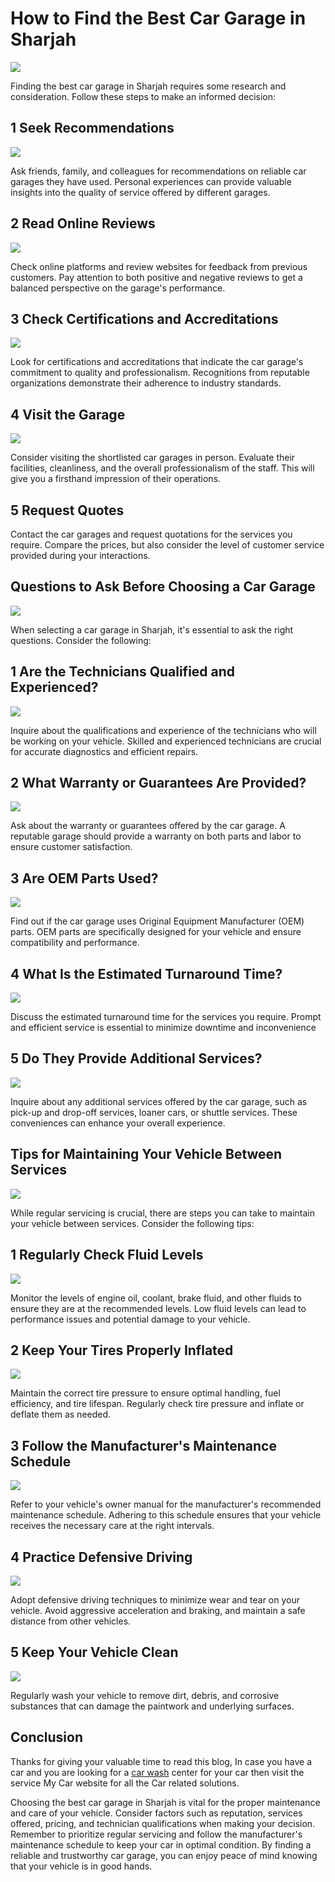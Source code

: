 # How to Find the Best Car Garage in Sharjah

![](https://s3-ap-northeast-1.amazonaws.com/g0v-hackmd-images/uploads/upload_cee9200a0a836e5d70104c3586bb13ad.png)


Finding the best car garage in Sharjah requires some research and consideration. Follow these steps to make an informed decision:

## 1 Seek Recommendations

![](https://s3-ap-northeast-1.amazonaws.com/g0v-hackmd-images/uploads/upload_832f3c93eeed2e06e54ee65692b1f1f4.jpg)


Ask friends, family, and colleagues for recommendations on reliable car garages they have used. Personal experiences can provide valuable insights into the quality of service offered by different garages.

## 2 Read Online Reviews

![](https://s3-ap-northeast-1.amazonaws.com/g0v-hackmd-images/uploads/upload_9ee31bb48dd8d1f04f6cbe9edcda3dd7.jpg)


Check online platforms and review websites for feedback from previous customers. Pay attention to both positive and negative reviews to get a balanced perspective on the garage's performance.

## 3 Check Certifications and Accreditations


![](https://s3-ap-northeast-1.amazonaws.com/g0v-hackmd-images/uploads/upload_7129470192f14d99c3f1a751afd0a8e7.jpg)


Look for certifications and accreditations that indicate the car garage's commitment to quality and professionalism. Recognitions from reputable organizations demonstrate their adherence to industry standards.

## 4 Visit the Garage

![](https://s3-ap-northeast-1.amazonaws.com/g0v-hackmd-images/uploads/upload_772ffb6d1bf731b5ed2f616522827d5f.jpg)

 
Consider visiting the shortlisted car garages in person. Evaluate their facilities, cleanliness, and the overall professionalism of the staff. This will give you a firsthand impression of their operations.

## 5 Request Quotes

 
Contact the car garages and request quotations for the services you require. Compare the prices, but also consider the level of customer service provided during your interactions.

## Questions to Ask Before Choosing a Car Garage
 
 ![](https://s3-ap-northeast-1.amazonaws.com/g0v-hackmd-images/uploads/upload_824ff079d977ce70217df27bd8071a8e.jpg)

 
When selecting a car garage in Sharjah, it's essential to ask the right questions. Consider the following:

## 1 Are the Technicians Qualified and Experienced?

![](https://s3-ap-northeast-1.amazonaws.com/g0v-hackmd-images/uploads/upload_ca7d16ff6a07d1eeb828745c5b6f4256.jpg)


Inquire about the qualifications and experience of the technicians who will be working on your vehicle. Skilled and experienced technicians are crucial for accurate diagnostics and efficient repairs.

## 2 What Warranty or Guarantees Are Provided?

![](https://s3-ap-northeast-1.amazonaws.com/g0v-hackmd-images/uploads/upload_f0e58f367075ec88fdd83b8604d5a84a.jpg)


Ask about the warranty or guarantees offered by the car garage. A reputable garage should provide a warranty on both parts and labor to ensure customer satisfaction.

## 3 Are OEM Parts Used?

![](https://s3-ap-northeast-1.amazonaws.com/g0v-hackmd-images/uploads/upload_c56f9451f138fe20489f62389c38c53c.jpg)


Find out if the car garage uses Original Equipment Manufacturer (OEM) parts. OEM parts are specifically designed for your vehicle and ensure compatibility and performance.

## 4 What Is the Estimated Turnaround Time?

![](https://s3-ap-northeast-1.amazonaws.com/g0v-hackmd-images/uploads/upload_0874797be999df213135777c5011502c.jpg)


Discuss the estimated turnaround time for the services you require. Prompt and efficient service is essential to minimize downtime and inconvenience

## 5 Do They Provide Additional Services?

![](https://s3-ap-northeast-1.amazonaws.com/g0v-hackmd-images/uploads/upload_ad8a0cae98617866e765c1560e58bba2.jpg)


Inquire about any additional services offered by the car garage, such as pick-up and drop-off services, loaner cars, or shuttle services. These conveniences can enhance your overall experience.

## Tips for Maintaining Your Vehicle Between Services

![](https://s3-ap-northeast-1.amazonaws.com/g0v-hackmd-images/uploads/upload_3a66e7e9351669444833ad9e33268660.jpg)


While regular servicing is crucial, there are steps you can take to maintain your vehicle between services. Consider the following tips:

## 1 Regularly Check Fluid Levels

![](https://s3-ap-northeast-1.amazonaws.com/g0v-hackmd-images/uploads/upload_4576c36a7bab1ff13324f187ff11753d.jpg)
 
 
Monitor the levels of engine oil, coolant, brake fluid, and other fluids to ensure they are at the recommended levels. Low fluid levels can lead to performance issues and potential damage to your vehicle.

## 2 Keep Your Tires Properly Inflated


![](https://s3-ap-northeast-1.amazonaws.com/g0v-hackmd-images/uploads/upload_fbc27a857d367f45ead031f63971d985.jpg)

Maintain the correct tire pressure to ensure optimal handling, fuel efficiency, and tire lifespan. Regularly check tire pressure and inflate or deflate them as needed.

## 3 Follow the Manufacturer's Maintenance Schedule

![](https://s3-ap-northeast-1.amazonaws.com/g0v-hackmd-images/uploads/upload_a937860158470bbedc11c71d39e8e27d.jpg)


Refer to your vehicle's owner manual for the manufacturer's recommended maintenance schedule. Adhering to this schedule ensures that your vehicle receives the necessary care at the right intervals.

## 4 Practice Defensive Driving

![](https://s3-ap-northeast-1.amazonaws.com/g0v-hackmd-images/uploads/upload_11352dcc4b6295ea7b80b36e5fc9f934.jpg)


Adopt defensive driving techniques to minimize wear and tear on your vehicle. Avoid aggressive acceleration and braking, and maintain a safe distance from other vehicles.

## 5 Keep Your Vehicle Clean

![](https://s3-ap-northeast-1.amazonaws.com/g0v-hackmd-images/uploads/upload_bfcb516de2481bf8bf43cb216bcbb52c.jpg)

 
Regularly wash your vehicle to remove dirt, debris, and corrosive substances that can damage the paintwork and underlying surfaces.

## Conclusion

Thanks for giving your valuable time to read this blog, In case you have a car and you are looking for a [car wash](https://servicemycar.com/uae/services/car-wash-sharjah) center for your car then visit the service My Car website for all the Car related solutions.


Choosing the best car garage in Sharjah is vital for the proper maintenance and care of your vehicle. Consider factors such as reputation, services offered, pricing, and technician qualifications when making your decision. Remember to prioritize regular servicing and follow the manufacturer's maintenance schedule to keep your car in optimal condition. By finding a reliable and trustworthy car garage, you can enjoy peace of mind knowing that your vehicle is in good hands.
